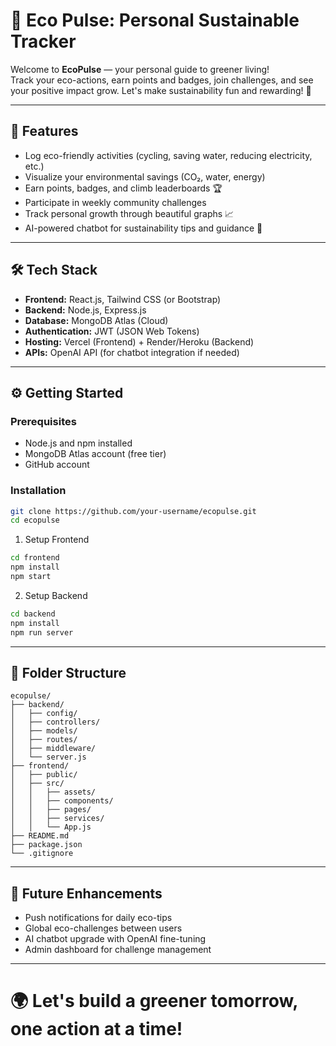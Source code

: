 # 🌱 Eco Pulse: Personal Sustainable Tracker

Welcome to **EcoPulse** — your personal guide to greener living!  
Track your eco-actions, earn points and badges, join challenges, and see your positive impact grow. Let's make sustainability fun and rewarding! 🚀

---

## 🌟 Features
- Log eco-friendly activities (cycling, saving water, reducing electricity, etc.)
- Visualize your environmental savings (CO₂, water, energy)
- Earn points, badges, and climb leaderboards 🏆
- Participate in weekly community challenges
- Track personal growth through beautiful graphs 📈
- AI-powered chatbot for sustainability tips and guidance 🤖

---

## 🛠 Tech Stack
- **Frontend:** React.js, Tailwind CSS (or Bootstrap)
- **Backend:** Node.js, Express.js
- **Database:** MongoDB Atlas (Cloud)
- **Authentication:** JWT (JSON Web Tokens)
- **Hosting:** Vercel (Frontend) + Render/Heroku (Backend)
- **APIs:** OpenAI API (for chatbot integration if needed)

---

## ⚙️ Getting Started

### Prerequisites
- Node.js and npm installed
- MongoDB Atlas account (free tier)
- GitHub account

### Installation

```bash
git clone https://github.com/your-username/ecopulse.git
cd ecopulse
```

1. Setup Frontend
```bash
cd frontend
npm install
npm start
```

2. Setup Backend
```bash
cd backend
npm install
npm run server
```

---

## 📂 Folder Structure

```plaintext
ecopulse/
├── backend/
│   ├── config/
│   ├── controllers/
│   ├── models/
│   ├── routes/
│   ├── middleware/
│   └── server.js
├── frontend/
│   ├── public/
│   ├── src/
│   │   ├── assets/
│   │   ├── components/
│   │   ├── pages/
│   │   ├── services/
│   │   └── App.js
├── README.md
├── package.json
└── .gitignore
```

---

## 🚀 Future Enhancements
- Push notifications for daily eco-tips
- Global eco-challenges between users
- AI chatbot upgrade with OpenAI fine-tuning
- Admin dashboard for challenge management

---

# 🌍 Let's build a greener tomorrow, one action at a time!
